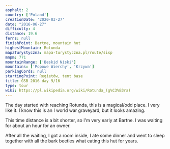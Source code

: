 ```yaml
---
asphalt: 2
country: ['Poland']
creationDate: '2020-03-27'
date: "2016-06-27"
difficulty: 4
distance: 19.6
ferns: null
finishPoint: Bartne, mountain hut
highestMountain: Rotunda
mapaTurystyczna: mapa-turystyczna.pl/route/sisp
mnpm: 771
mountainRange: ['Beskid Niski']
mountains: ['Popowe Wierchy', 'Krzywa']
parkingCords: null
startingPoint: Regietów, tent base
title: GSB 2016 day 9/16
type: tour
wiki: https://pl.wikipedia.org/wiki/Rotunda_(g%C3%B3ra)
---
```


The day started with reaching Rotunda, this is a magical/odd place. I very like it.
I know this is an I world war graveyard, but it looks amazing.

This time distance is a bit shorter, so I'm very early at Bartne. I was waiting for about an hour for an owner.

After all the waiting, I got a room inside, I ate some dinner and went to sleep together with all the bark beetles what eating this hut for years.
